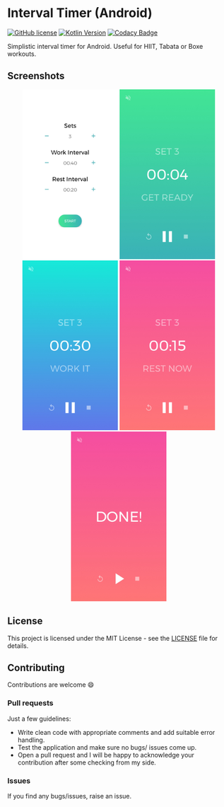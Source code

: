 # Interval Timer (Android)

[![GitHub license](https://img.shields.io/github/license/AlexandreLadriere/Interval-Timer.svg)](https://github.com/AlexandreLadriere/Interval-Timer/blob/master/LICENSE)
[![Kotlin Version](https://img.shields.io/badge/kotlin-1.3.61-blue.svg)](http://kotlinlang.org/)
[![Codacy Badge](https://api.codacy.com/project/badge/Grade/bf162b2eb1c44db5854aba541d8bb982)](https://www.codacy.com/manual/alexandre.ladriere77/Interval-Timer?utm_source=github.com&amp;utm_medium=referral&amp;utm_content=AlexandreLadriere/Interval-Timer&amp;utm_campaign=Badge_Grade)

Simplistic interval timer for Android.
Useful for HIIT, Tabata or Boxe workouts.

## Screenshots
<div align="center">
<img alt="home_screen.jpg" src="demo/home_screen.jpg" width="216" height="384" /> 
<img alt="get_ready_screen.jpg" src="demo/get_ready_screen.jpg" width="216" height="384" />
<img alt="work_screen.jpg" src="demo/work_screen.jpg" width="216" height="384" /> 
<img alt="rest_screen.jpg" src="demo/rest_screen.jpg" width="216" height="384" />
<img alt="done_screen.jpg" src="demo/done_screen.jpg" width="216" height="384" />
</div>



## License
This project is licensed under the MIT License - see the [LICENSE] file for details.

## Contributing
Contributions are welcome :smile:

### Pull requests
Just a few guidelines:
-   Write clean code with appropriate comments and add suitable error handling.
-   Test the application and make sure no bugs/ issues come up.
-   Open a pull request and I will be happy to acknowledge your contribution after some checking from my side.

### Issues
If you find any bugs/issues, raise an issue.

  [LICENSE]: <LICENSE>